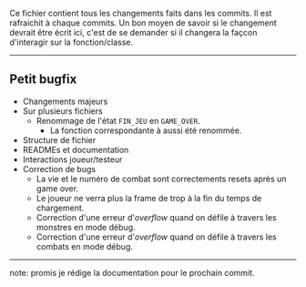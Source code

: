 Ce fichier contient tous les changements faits dans les commits. Il est rafraichit à chaque commits.
Un bon moyen de savoir si le changement devrait être écrit ici, c'est de se demander si il changera la façcon d'interagir sur la fonction/classe.

<!--
format:
## [message du commit]
+ Changements majeurs
	- [Changements à la base du but du commit]
+ Sur plusieurs fichiers
	- [Autres changements?]
+ Structure de fichier
	- [Changements sur la structure de ficher]
+ READMEs et documentation
	- [Changements dans la doc?]
+ Interaction joueur/testeur
	- [Changement touches/dialogue/...]
+ Correction de bug
	- [Interaction joueur/testeur mais pour les corrections de bugs]
+ [fichier/classe]
	- [...]

--------------template--------------
## 
+ Changements majeurs
+ Sur plusieurs fichiers
+ Structure de fichier
+ READMEs et documentation
+ Interactions joueur/testeur
+ Correction de bugs
+ []()
	- 
------------------------------------
-->
<!--
Nils: J'utilise l'ordre Ajout, Renommage, Déplacement, Modification, Effacement/Destruction, Autre.
-->
_____
## Petit bugfix
+ Changements majeurs
+ Sur plusieurs fichiers
	- Renommage de l'état `FIN_JEU` en `GAME_OVER`.
		* La fonction correspondante à aussi été renommée.
+ Structure de fichier
+ READMEs et documentation
+ Interactions joueur/testeur
+ Correction de bugs
	- La vie et le numéro de combat sont correctements resets après un game over.
	- Le joueur ne verra plus la frame de trop à la fin du temps de chargement.
	- Correction d'une erreur d'_overflow_ quand on défile à travers les monstres en mode débug.
	- Correction d'une erreur d'_overflow_ quand on défile à travers les combats en mode débug.

_________________________________
note: promis je rédige la documentation pour le prochain commit.